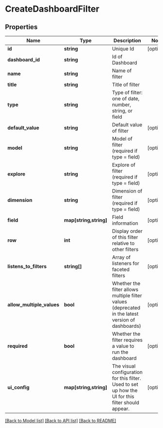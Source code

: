 # CreateDashboardFilter

## Properties
Name | Type | Description | Notes
------------ | ------------- | ------------- | -------------
**id** | **string** | Unique Id | [optional] 
**dashboard_id** | **string** | Id of Dashboard | 
**name** | **string** | Name of filter | 
**title** | **string** | Title of filter | 
**type** | **string** | Type of filter: one of date, number, string, or field | 
**default_value** | **string** | Default value of filter | [optional] 
**model** | **string** | Model of filter (required if type &#x3D; field) | [optional] 
**explore** | **string** | Explore of filter (required if type &#x3D; field) | [optional] 
**dimension** | **string** | Dimension of filter (required if type &#x3D; field) | [optional] 
**field** | **map[string,string]** | Field information | [optional] 
**row** | **int** | Display order of this filter relative to other filters | [optional] 
**listens_to_filters** | **string[]** | Array of listeners for faceted filters | [optional] 
**allow_multiple_values** | **bool** | Whether the filter allows multiple filter values (deprecated in the latest version of dashboards) | [optional] 
**required** | **bool** | Whether the filter requires a value to run the dashboard | [optional] 
**ui_config** | **map[string,string]** | The visual configuration for this filter. Used to set up how the UI for this filter should appear. | [optional] 

[[Back to Model list]](../README.md#documentation-for-models) [[Back to API list]](../README.md#documentation-for-api-endpoints) [[Back to README]](../README.md)


